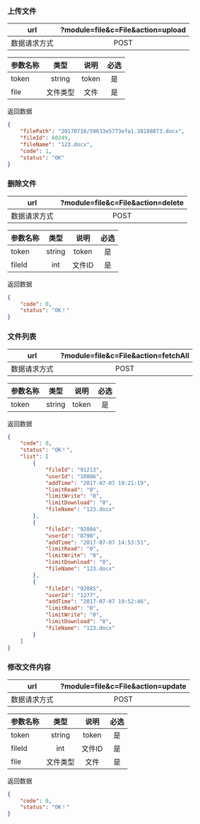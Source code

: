 
### 上传文件
|  url | ?module=file&c=File&action=upload | 
|------|:-----------------------------------------------------:|
|  数据请求方式 | POST | 

|参数名称|类型|说明|必选|
|-------|:---:|:--:|:--:|
|token|string|token|是|
|file|文件类型|文件|是|

返回数据

```json
{
    "filePath": "20170710/59633e5773efa1.38188873.docx",
    "fileId": 60249,
    "fileName": "123.docx",
    "code": 1,
    "status": "OK"
}
```

### 删除文件
|  url | ?module=file&c=File&action=delete | 
|------|:-----------------------------------------------------:|
|  数据请求方式 | POST | 

|参数名称|类型|说明|必选|
|-------|:---:|:--:|:--:|
|token|string|token|是|
|fileId|int|文件ID|是|

返回数据

```json
{
    "code": 0,
    "status": "OK！"
}
```

### 文件列表
|  url | ?module=file&c=File&action=fetchAll | 
|------|:-----------------------------------------------------:|
|  数据请求方式 | POST | 

|参数名称|类型|说明|必选|
|-------|:---:|:--:|:--:|
|token|string|token|是|

返回数据

```json
{
    "code": 0,
    "status": "OK！",
    "list": [
        {
            "fileId": "91213",
            "userId": "10086",
            "addTime": "2017-07-07 19:21:19",
            "limitRead": "0",
            "limitWrite": "0",
            "limitDownload": "0",
            "fileName": "123.docx"
        },
        {
            "fileId": "92084",
            "userId": "8790",
            "addTime": "2017-07-07 14:53:51",
            "limitRead": "0",
            "limitWrite": "0",
            "limitDownload": "0",
            "fileName": "123.docx"
        },
        {
            "fileId": "92085",
            "userId": "1277",
            "addTime": "2017-07-07 19:52:46",
            "limitRead": "0",
            "limitWrite": "0",
            "limitDownload": "0",
            "fileName": "123.docx"
        }
    ]
}
```

### 修改文件内容
|  url | ?module=file&c=File&action=update | 
|------|:-----------------------------------------------------:|
|  数据请求方式 | POST | 

|参数名称|类型|说明|必选|
|-------|:---:|:--:|:--:|
|token|string|token|是|
|fileId|int|文件ID|是|
|file|文件类型|文件|是|

返回数据

```json
{
    "code": 0,
    "status": "OK！"
}
```
